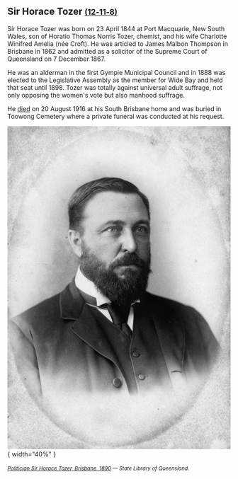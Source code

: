 ## Sir Horace Tozer <small>[(12‑11‑8)](https://brisbane.discovereverafter.com/profile/31764994 "Go to Memorial Information" )</small>

Sir Horace Tozer was born on 23 April 1844 at Port Macquarie, New South Wales, son of Horatio Thomas Norris Tozer, chemist, and his wife Charlotte Winifred Amelia (née Croft). He was articled to James Malbon Thompson in Brisbane in 1862 and admitted as a solicitor of the Supreme Court of Queensland on 7 December 1867. 

He was an alderman in the first Gympie Municipal Council and in 1888 was elected to the Legislative Assembly as the member for Wide Bay and held that seat until 1898. Tozer was totally against universal adult suffrage, not only opposing the women's vote but also manhood suffrage. 

He [died](https://trove.nla.gov.au/newspaper/article/187224133) on 20 August 1916 at his South Brisbane home and was buried in Toowong Cemetery where a private funeral was conducted at his request. 

![Politician Sir Horace Tozer, Brisbane, 1890](../assets/sir-horace-tozer.jpg){ width="40%" }  

*<small>[Politician Sir Horace Tozer, Brisbane, 1890](http://onesearch.slq.qld.gov.au/permalink/f/1upgmng/slq_alma21218036320002061) — State Library of Queensland.</small>*
